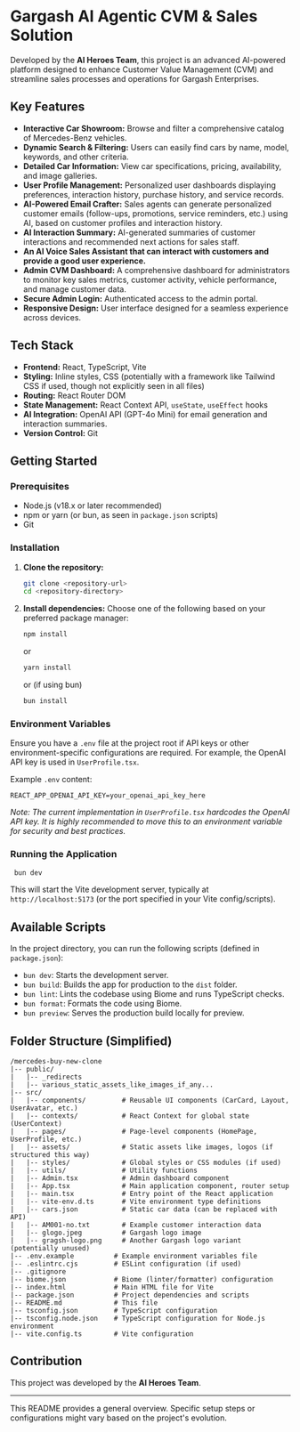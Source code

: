 # Gargash AI Agentic CVM & Sales Solution

Developed by the **AI Heroes Team**, this project is an advanced AI-powered platform designed to enhance Customer Value Management (CVM) and streamline sales processes and operations for Gargash Enterprises.

## Key Features

*   **Interactive Car Showroom:** Browse and filter a comprehensive catalog of Mercedes-Benz vehicles.
*   **Dynamic Search & Filtering:** Users can easily find cars by name, model, keywords, and other criteria.
*   **Detailed Car Information:** View car specifications, pricing, availability, and image galleries.
*   **User Profile Management:** Personalized user dashboards displaying preferences, interaction history, purchase history, and service records.
*   **AI-Powered Email Crafter:** Sales agents can generate personalized customer emails (follow-ups, promotions, service reminders, etc.) using AI, based on customer profiles and interaction history.
*   **AI Interaction Summary:** AI-generated summaries of customer interactions and recommended next actions for sales staff.
*   **An AI Voice Sales Assistant that can interact with customers and provide a good user experience.**
*   **Admin CVM Dashboard:** A comprehensive dashboard for administrators to monitor key sales metrics, customer activity, vehicle performance, and manage customer data.
*   **Secure Admin Login:** Authenticated access to the admin portal.
*   **Responsive Design:** User interface designed for a seamless experience across devices.

## Tech Stack

*   **Frontend:** React, TypeScript, Vite
*   **Styling:** Inline styles, CSS (potentially with a framework like Tailwind CSS if used, though not explicitly seen in all files)
*   **Routing:** React Router DOM
*   **State Management:** React Context API, `useState`, `useEffect` hooks
*   **AI Integration:** OpenAI API (GPT-4o Mini) for email generation and interaction summaries.
*   **Version Control:** Git

## Getting Started

### Prerequisites

*   Node.js (v18.x or later recommended)
*   npm or yarn (or bun, as seen in `package.json` scripts)
*   Git

### Installation

1.  **Clone the repository:**
    ```bash
    git clone <repository-url>
    cd <repository-directory>
    ```
2.  **Install dependencies:**
    Choose one of the following based on your preferred package manager:
    ```bash
    npm install
    ```
    or
    ```bash
    yarn install
    ```
    or (if using bun)
    ```bash
    bun install
    ```

### Environment Variables

Ensure you have a `.env` file at the project root if API keys or other environment-specific configurations are required. For example, the OpenAI API key is used in `UserProfile.tsx`.

Example `.env` content:
```
REACT_APP_OPENAI_API_KEY=your_openai_api_key_here
```
*Note: The current implementation in `UserProfile.tsx` hardcodes the OpenAI API key. It is highly recommended to move this to an environment variable for security and best practices.*

### Running the Application

```bash
 bun dev
```
This will start the Vite development server, typically at `http://localhost:5173` (or the port specified in your Vite config/scripts).

## Available Scripts

In the project directory, you can run the following scripts (defined in `package.json`):

*   `bun dev`: Starts the development server.
*   `bun build`: Builds the app for production to the `dist` folder.
*   `bun lint`: Lints the codebase using Biome and runs TypeScript checks.
*   `bun format`: Formats the code using Biome.
*   `bun preview`: Serves the production build locally for preview.

## Folder Structure (Simplified)

```
/mercedes-buy-new-clone
|-- public/
|   |-- _redirects
|   |-- various_static_assets_like_images_if_any...
|-- src/
|   |-- components/         # Reusable UI components (CarCard, Layout, UserAvatar, etc.)
|   |-- contexts/           # React Context for global state (UserContext)
|   |-- pages/              # Page-level components (HomePage, UserProfile, etc.)
|   |-- assets/             # Static assets like images, logos (if structured this way)
|   |-- styles/             # Global styles or CSS modules (if used)
|   |-- utils/              # Utility functions
|   |-- Admin.tsx           # Admin dashboard component
|   |-- App.tsx             # Main application component, router setup
|   |-- main.tsx            # Entry point of the React application
|   |-- vite-env.d.ts       # Vite environment type definitions
|   |-- cars.json           # Static car data (can be replaced with API)
|   |-- AM001-no.txt        # Example customer interaction data
|   |-- glogo.jpeg          # Gargash logo image
|   |-- gragsh-logo.png     # Another Gargash logo variant (potentially unused)
|-- .env.example          # Example environment variables file
|-- .eslintrc.cjs         # ESLint configuration (if used)
|-- .gitignore
|-- biome.json            # Biome (linter/formatter) configuration
|-- index.html            # Main HTML file for Vite
|-- package.json          # Project dependencies and scripts
|-- README.md             # This file
|-- tsconfig.json         # TypeScript configuration
|-- tsconfig.node.json    # TypeScript configuration for Node.js environment
|-- vite.config.ts        # Vite configuration
```

## Contribution

This project was developed by the **AI Heroes Team**.

---

This README provides a general overview. Specific setup steps or configurations might vary based on the project's evolution.
